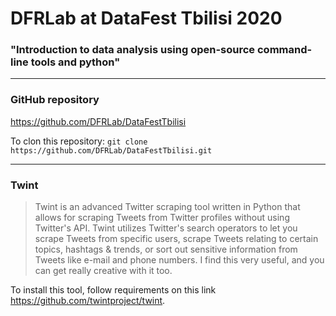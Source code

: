 # DFRLab at DataFest Tbilisi 2020

### "Introduction to data analysis using open-source command-line tools and python"

---

### GitHub repository
https://github.com/DFRLab/DataFestTbilisi

To clon this repository:
`git clone https://github.com/DFRLab/DataFestTbilisi.git`


---

### Twint

> Twint is an advanced Twitter scraping tool written in Python that allows for scraping Tweets from Twitter profiles without using Twitter's API.
> Twint utilizes Twitter's search operators to let you scrape Tweets from specific users, scrape Tweets relating to certain topics, hashtags & trends, or sort out sensitive information from Tweets like e-mail and phone numbers. I find this very useful, and you can get really creative with it too.

To install this tool, follow requirements on this link https://github.com/twintproject/twint.

